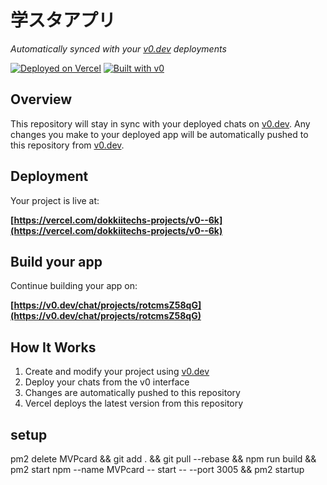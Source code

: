 # 学スタアプリ

*Automatically synced with your [v0.dev](https://v0.dev) deployments*

[![Deployed on Vercel](https://img.shields.io/badge/Deployed%20on-Vercel-black?style=for-the-badge&logo=vercel)](https://vercel.com/dokkiitechs-projects/v0--6k)
[![Built with v0](https://img.shields.io/badge/Built%20with-v0.dev-black?style=for-the-badge)](https://v0.dev/chat/projects/rotcmsZ58qG)

## Overview

This repository will stay in sync with your deployed chats on [v0.dev](https://v0.dev).
Any changes you make to your deployed app will be automatically pushed to this repository from [v0.dev](https://v0.dev).

## Deployment

Your project is live at:

**[https://vercel.com/dokkiitechs-projects/v0--6k](https://vercel.com/dokkiitechs-projects/v0--6k)**

## Build your app

Continue building your app on:

**[https://v0.dev/chat/projects/rotcmsZ58qG](https://v0.dev/chat/projects/rotcmsZ58qG)**

## How It Works

1. Create and modify your project using [v0.dev](https://v0.dev)
2. Deploy your chats from the v0 interface
3. Changes are automatically pushed to this repository
4. Vercel deploys the latest version from this repository

## setup
pm2 delete MVPcard && git add . && git pull --rebase && npm run build && pm2 start npm --name MVPcard -- start -- --port 3005 && pm2 startup
